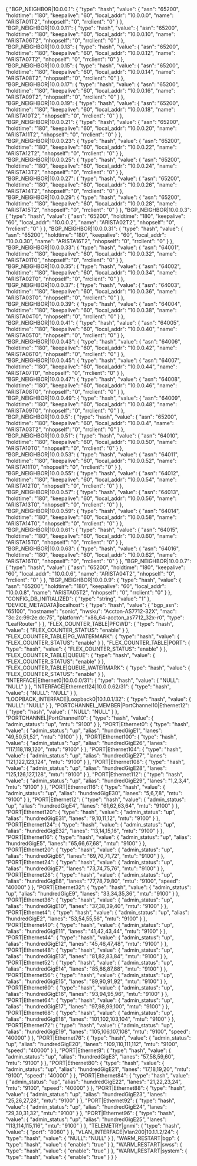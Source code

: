 {
    "BGP_NEIGHBOR|10.0.0.1": {
        "type": "hash",
        "value": {
            "asn": "65200",
            "holdtime": "180",
            "keepalive": "60",
            "local_addr": "10.0.0.0",
            "name": "ARISTA01T2",
            "nhopself": "0",
            "rrclient": "0"
        }
    },
    "BGP_NEIGHBOR|10.0.0.11": {
        "type": "hash",
        "value": {
            "asn": "65200",
            "holdtime": "180",
            "keepalive": "60",
            "local_addr": "10.0.0.10",
            "name": "ARISTA06T2",
            "nhopself": "0",
            "rrclient": "0"
        }
    },
    "BGP_NEIGHBOR|10.0.0.13": {
        "type": "hash",
        "value": {
            "asn": "65200",
            "holdtime": "180",
            "keepalive": "60",
            "local_addr": "10.0.0.12",
            "name": "ARISTA07T2",
            "nhopself": "0",
            "rrclient": "0"
        }
    },
    "BGP_NEIGHBOR|10.0.0.15": {
        "type": "hash",
        "value": {
            "asn": "65200",
            "holdtime": "180",
            "keepalive": "60",
            "local_addr": "10.0.0.14",
            "name": "ARISTA08T2",
            "nhopself": "0",
            "rrclient": "0"
        }
    },
    "BGP_NEIGHBOR|10.0.0.17": {
        "type": "hash",
        "value": {
            "asn": "65200",
            "holdtime": "180",
            "keepalive": "60",
            "local_addr": "10.0.0.16",
            "name": "ARISTA09T2",
            "nhopself": "0",
            "rrclient": "0"
        }
    },
    "BGP_NEIGHBOR|10.0.0.19": {
        "type": "hash",
        "value": {
            "asn": "65200",
            "holdtime": "180",
            "keepalive": "60",
            "local_addr": "10.0.0.18",
            "name": "ARISTA10T2",
            "nhopself": "0",
            "rrclient": "0"
        }
    },
    "BGP_NEIGHBOR|10.0.0.21": {
        "type": "hash",
        "value": {
            "asn": "65200",
            "holdtime": "180",
            "keepalive": "60",
            "local_addr": "10.0.0.20",
            "name": "ARISTA11T2",
            "nhopself": "0",
            "rrclient": "0"
        }
    },
    "BGP_NEIGHBOR|10.0.0.23": {
        "type": "hash",
        "value": {
            "asn": "65200",
            "holdtime": "180",
            "keepalive": "60",
            "local_addr": "10.0.0.22",
            "name": "ARISTA12T2",
            "nhopself": "0",
            "rrclient": "0"
        }
    },
    "BGP_NEIGHBOR|10.0.0.25": {
        "type": "hash",
        "value": {
            "asn": "65200",
            "holdtime": "180",
            "keepalive": "60",
            "local_addr": "10.0.0.24",
            "name": "ARISTA13T2",
            "nhopself": "0",
            "rrclient": "0"
        }
    },
    "BGP_NEIGHBOR|10.0.0.27": {
        "type": "hash",
        "value": {
            "asn": "65200",
            "holdtime": "180",
            "keepalive": "60",
            "local_addr": "10.0.0.26",
            "name": "ARISTA14T2",
            "nhopself": "0",
            "rrclient": "0"
        }
    },
    "BGP_NEIGHBOR|10.0.0.29": {
        "type": "hash",
        "value": {
            "asn": "65200",
            "holdtime": "180",
            "keepalive": "60",
            "local_addr": "10.0.0.28",
            "name": "ARISTA15T2",
            "nhopself": "0",
            "rrclient": "0"
        }
    },
    "BGP_NEIGHBOR|10.0.0.3": {
        "type": "hash",
        "value": {
            "asn": "65200",
            "holdtime": "180",
            "keepalive": "60",
            "local_addr": "10.0.0.2",
            "name": "ARISTA02T2",
            "nhopself": "0",
            "rrclient": "0"
        }
    },
    "BGP_NEIGHBOR|10.0.0.31": {
        "type": "hash",
        "value": {
            "asn": "65200",
            "holdtime": "180",
            "keepalive": "60",
            "local_addr": "10.0.0.30",
            "name": "ARISTA16T2",
            "nhopself": "0",
            "rrclient": "0"
        }
    },
    "BGP_NEIGHBOR|10.0.0.33": {
        "type": "hash",
        "value": {
            "asn": "64001",
            "holdtime": "180",
            "keepalive": "60",
            "local_addr": "10.0.0.32",
            "name": "ARISTA01T0",
            "nhopself": "0",
            "rrclient": "0"
        }
    },
    "BGP_NEIGHBOR|10.0.0.35": {
        "type": "hash",
        "value": {
            "asn": "64002",
            "holdtime": "180",
            "keepalive": "60",
            "local_addr": "10.0.0.34",
            "name": "ARISTA02T0",
            "nhopself": "0",
            "rrclient": "0"
        }
    },
    "BGP_NEIGHBOR|10.0.0.37": {
        "type": "hash",
        "value": {
            "asn": "64003",
            "holdtime": "180",
            "keepalive": "60",
            "local_addr": "10.0.0.36",
            "name": "ARISTA03T0",
            "nhopself": "0",
            "rrclient": "0"
        }
    },
    "BGP_NEIGHBOR|10.0.0.39": {
        "type": "hash",
        "value": {
            "asn": "64004",
            "holdtime": "180",
            "keepalive": "60",
            "local_addr": "10.0.0.38",
            "name": "ARISTA04T0",
            "nhopself": "0",
            "rrclient": "0"
        }
    },
    "BGP_NEIGHBOR|10.0.0.41": {
        "type": "hash",
        "value": {
            "asn": "64005",
            "holdtime": "180",
            "keepalive": "60",
            "local_addr": "10.0.0.40",
            "name": "ARISTA05T0",
            "nhopself": "0",
            "rrclient": "0"
        }
    },
    "BGP_NEIGHBOR|10.0.0.43": {
        "type": "hash",
        "value": {
            "asn": "64006",
            "holdtime": "180",
            "keepalive": "60",
            "local_addr": "10.0.0.42",
            "name": "ARISTA06T0",
            "nhopself": "0",
            "rrclient": "0"
        }
    },
    "BGP_NEIGHBOR|10.0.0.45": {
        "type": "hash",
        "value": {
            "asn": "64007",
            "holdtime": "180",
            "keepalive": "60",
            "local_addr": "10.0.0.44",
            "name": "ARISTA07T0",
            "nhopself": "0",
            "rrclient": "0"
        }
    },
    "BGP_NEIGHBOR|10.0.0.47": {
        "type": "hash",
        "value": {
            "asn": "64008",
            "holdtime": "180",
            "keepalive": "60",
            "local_addr": "10.0.0.46",
            "name": "ARISTA08T0",
            "nhopself": "0",
            "rrclient": "0"
        }
    },
    "BGP_NEIGHBOR|10.0.0.49": {
        "type": "hash",
        "value": {
            "asn": "64009",
            "holdtime": "180",
            "keepalive": "60",
            "local_addr": "10.0.0.48",
            "name": "ARISTA09T0",
            "nhopself": "0",
            "rrclient": "0"
        }
    },
    "BGP_NEIGHBOR|10.0.0.5": {
        "type": "hash",
        "value": {
            "asn": "65200",
            "holdtime": "180",
            "keepalive": "60",
            "local_addr": "10.0.0.4",
            "name": "ARISTA03T2",
            "nhopself": "0",
            "rrclient": "0"
        }
    },
    "BGP_NEIGHBOR|10.0.0.51": {
        "type": "hash",
        "value": {
            "asn": "64010",
            "holdtime": "180",
            "keepalive": "60",
            "local_addr": "10.0.0.50",
            "name": "ARISTA10T0",
            "nhopself": "0",
            "rrclient": "0"
        }
    },
    "BGP_NEIGHBOR|10.0.0.53": {
        "type": "hash",
        "value": {
            "asn": "64011",
            "holdtime": "180",
            "keepalive": "60",
            "local_addr": "10.0.0.52",
            "name": "ARISTA11T0",
            "nhopself": "0",
            "rrclient": "0"
        }
    },
    "BGP_NEIGHBOR|10.0.0.55": {
        "type": "hash",
        "value": {
            "asn": "64012",
            "holdtime": "180",
            "keepalive": "60",
            "local_addr": "10.0.0.54",
            "name": "ARISTA12T0",
            "nhopself": "0",
            "rrclient": "0"
        }
    },
    "BGP_NEIGHBOR|10.0.0.57": {
        "type": "hash",
        "value": {
            "asn": "64013",
            "holdtime": "180",
            "keepalive": "60",
            "local_addr": "10.0.0.56",
            "name": "ARISTA13T0",
            "nhopself": "0",
            "rrclient": "0"
        }
    },
    "BGP_NEIGHBOR|10.0.0.59": {
        "type": "hash",
        "value": {
            "asn": "64014",
            "holdtime": "180",
            "keepalive": "60",
            "local_addr": "10.0.0.58",
            "name": "ARISTA14T0",
            "nhopself": "0",
            "rrclient": "0"
        }
    },
    "BGP_NEIGHBOR|10.0.0.61": {
        "type": "hash",
        "value": {
            "asn": "64015",
            "holdtime": "180",
            "keepalive": "60",
            "local_addr": "10.0.0.60",
            "name": "ARISTA15T0",
            "nhopself": "0",
            "rrclient": "0"
        }
    },
    "BGP_NEIGHBOR|10.0.0.63": {
        "type": "hash",
        "value": {
            "asn": "64016",
            "holdtime": "180",
            "keepalive": "60",
            "local_addr": "10.0.0.62",
            "name": "ARISTA16T0",
            "nhopself": "0",
            "rrclient": "0"
        }
    },
    "BGP_NEIGHBOR|10.0.0.7": {
        "type": "hash",
        "value": {
            "asn": "65200",
            "holdtime": "180",
            "keepalive": "60",
            "local_addr": "10.0.0.6",
            "name": "ARISTA04T2",
            "nhopself": "0",
            "rrclient": "0"
        }
    },
    "BGP_NEIGHBOR|10.0.0.9": {
        "type": "hash",
        "value": {
            "asn": "65200",
            "holdtime": "180",
            "keepalive": "60",
            "local_addr": "10.0.0.8",
            "name": "ARISTA05T2",
            "nhopself": "0",
            "rrclient": "0"
        }
    },
    "CONFIG_DB_INITIALIZED": {
        "type": "string",
        "value": "1"
    },
    "DEVICE_METADATA|localhost": {
        "type": "hash",
        "value": {
            "bgp_asn": "65100",
            "hostname": "sonic",
            "hwsku": "Accton-AS7712-32X",
            "mac": "3c:2c:99:2e:dc:75",
            "platform": "x86_64-accton_as7712_32x-r0",
            "type": "LeafRouter"
        }
    },
    "FLEX_COUNTER_TABLE|PFCWD": {
        "type": "hash",
        "value": {
            "FLEX_COUNTER_STATUS": "enable"
        }
    },
    "FLEX_COUNTER_TABLE|PG_WATERMARK": {
        "type": "hash",
        "value": {
            "FLEX_COUNTER_STATUS": "enable"
        }
    },
    "FLEX_COUNTER_TABLE|PORT": {
        "type": "hash",
        "value": {
            "FLEX_COUNTER_STATUS": "enable"
        }
    },
    "FLEX_COUNTER_TABLE|QUEUE": {
        "type": "hash",
        "value": {
            "FLEX_COUNTER_STATUS": "enable"
        }
    },
    "FLEX_COUNTER_TABLE|QUEUE_WATERMARK": {
        "type": "hash",
        "value": {
            "FLEX_COUNTER_STATUS": "enable"
        }
    },
    "INTERFACE|Ethernet0|10.0.0.0/31": {
        "type": "hash",
        "value": {
            "NULL": "NULL"
        }
    },
    "INTERFACE|Ethernet124|10.0.0.62/31": {
        "type": "hash",
        "value": {
            "NULL": "NULL"
        }
    },
    "LOOPBACK_INTERFACE|Loopback0|10.1.0.1/32": {
        "type": "hash",
        "value": {
            "NULL": "NULL"
        }
    },
    "PORTCHANNEL_MEMBER|PortChannel10|Ethernet12": {
        "type": "hash",
        "value": {
            "NULL": "NULL"
        }
    },
    "PORTCHANNEL|PortChannel10": {
        "type": "hash",
        "value": {
            "admin_status": "up",
            "mtu": "9100"
        }
    },
    "PORT|Ethernet0": {
        "type": "hash",
        "value": {
            "admin_status": "up",
            "alias": "hundredGigE1",
            "lanes": "49,50,51,52",
            "mtu": "9100"
        }
    },
    "PORT|Ethernet100": {
        "type": "hash",
        "value": {
            "admin_status": "up",
            "alias": "hundredGigE26",
            "lanes": "117,118,119,120",
            "mtu": "9100"
        }
    },
    "PORT|Ethernet104": {
        "type": "hash",
        "value": {
            "admin_status": "up",
            "alias": "hundredGigE27",
            "lanes": "121,122,123,124",
            "mtu": "9100"
        }
    },
    "PORT|Ethernet108": {
        "type": "hash",
        "value": {
            "admin_status": "up",
            "alias": "hundredGigE28",
            "lanes": "125,126,127,128",
            "mtu": "9100"
        }
    },
    "PORT|Ethernet112": {
        "type": "hash",
        "value": {
            "admin_status": "up",
            "alias": "hundredGigE29",
            "lanes": "1,2,3,4",
            "mtu": "9100"
        }
    },
    "PORT|Ethernet116": {
        "type": "hash",
        "value": {
            "admin_status": "up",
            "alias": "hundredGigE30",
            "lanes": "5,6,7,8",
            "mtu": "9100"
        }
    },
    "PORT|Ethernet12": {
        "type": "hash",
        "value": {
            "admin_status": "up",
            "alias": "hundredGigE4",
            "lanes": "61,62,63,64",
            "mtu": "9100"
        }
    },
    "PORT|Ethernet120": {
        "type": "hash",
        "value": {
            "admin_status": "up",
            "alias": "hundredGigE31",
            "lanes": "9,10,11,12",
            "mtu": "9100"
        }
    },
    "PORT|Ethernet124": {
        "type": "hash",
        "value": {
            "admin_status": "up",
            "alias": "hundredGigE32",
            "lanes": "13,14,15,16",
            "mtu": "9100"
        }
    },
    "PORT|Ethernet16": {
        "type": "hash",
        "value": {
            "admin_status": "up",
            "alias": "hundredGigE5",
            "lanes": "65,66,67,68",
            "mtu": "9100"
        }
    },
    "PORT|Ethernet20": {
        "type": "hash",
        "value": {
            "admin_status": "up",
            "alias": "hundredGigE6",
            "lanes": "69,70,71,72",
            "mtu": "9100"
        }
    },
    "PORT|Ethernet24": {
        "type": "hash",
        "value": {
            "admin_status": "up",
            "alias": "hundredGigE7",
            "lanes": "73,74,75,76",
            "mtu": "9100"
        }
    },
    "PORT|Ethernet28": {
        "type": "hash",
        "value": {
            "admin_status": "up",
            "alias": "hundredGigE8",
            "lanes": "77,78,79,80",
            "mtu": "9100",
            "speed": "40000"
        }
    },
    "PORT|Ethernet32": {
        "type": "hash",
        "value": {
            "admin_status": "up",
            "alias": "hundredGigE9",
            "lanes": "33,34,35,36",
            "mtu": "9100"
        }
    },
    "PORT|Ethernet36": {
        "type": "hash",
        "value": {
            "admin_status": "up",
            "alias": "hundredGigE10",
            "lanes": "37,38,39,40",
            "mtu": "9100"
        }
    },
    "PORT|Ethernet4": {
        "type": "hash",
        "value": {
            "admin_status": "up",
            "alias": "hundredGigE2",
            "lanes": "53,54,55,56",
            "mtu": "9100"
        }
    },
    "PORT|Ethernet40": {
        "type": "hash",
        "value": {
            "admin_status": "up",
            "alias": "hundredGigE11",
            "lanes": "41,42,43,44",
            "mtu": "9100"
        }
    },
    "PORT|Ethernet44": {
        "type": "hash",
        "value": {
            "admin_status": "up",
            "alias": "hundredGigE12",
            "lanes": "45,46,47,48",
            "mtu": "9100"
        }
    },
    "PORT|Ethernet48": {
        "type": "hash",
        "value": {
            "admin_status": "up",
            "alias": "hundredGigE13",
            "lanes": "81,82,83,84",
            "mtu": "9100"
        }
    },
    "PORT|Ethernet52": {
        "type": "hash",
        "value": {
            "admin_status": "up",
            "alias": "hundredGigE14",
            "lanes": "85,86,87,88",
            "mtu": "9100"
        }
    },
    "PORT|Ethernet56": {
        "type": "hash",
        "value": {
            "admin_status": "up",
            "alias": "hundredGigE15",
            "lanes": "89,90,91,92",
            "mtu": "9100"
        }
    },
    "PORT|Ethernet60": {
        "type": "hash",
        "value": {
            "admin_status": "up",
            "alias": "hundredGigE16",
            "lanes": "93,94,95,96",
            "mtu": "9100"
        }
    },
    "PORT|Ethernet64": {
        "type": "hash",
        "value": {
            "admin_status": "up",
            "alias": "hundredGigE17",
            "lanes": "97,98,99,100",
            "mtu": "9100"
        }
    },
    "PORT|Ethernet68": {
        "type": "hash",
        "value": {
            "admin_status": "up",
            "alias": "hundredGigE18",
            "lanes": "101,102,103,104",
            "mtu": "9100"
        }
    },
    "PORT|Ethernet72": {
        "type": "hash",
        "value": {
            "admin_status": "up",
            "alias": "hundredGigE19",
            "lanes": "105,106,107,108",
            "mtu": "9100",
            "speed": "40000"
        }
    },
    "PORT|Ethernet76": {
        "type": "hash",
        "value": {
            "admin_status": "up",
            "alias": "hundredGigE20",
            "lanes": "109,110,111,112",
            "mtu": "9100",
            "speed": "40000"
        }
    },
    "PORT|Ethernet8": {
        "type": "hash",
        "value": {
            "admin_status": "up",
            "alias": "hundredGigE3",
            "lanes": "57,58,59,60",
            "mtu": "9100"
        }
    },
    "PORT|Ethernet80": {
        "type": "hash",
        "value": {
            "admin_status": "up",
            "alias": "hundredGigE21",
            "lanes": "17,18,19,20",
            "mtu": "9100",
            "speed": "40000"
        }
    },
    "PORT|Ethernet84": {
        "type": "hash",
        "value": {
            "admin_status": "up",
            "alias": "hundredGigE22",
            "lanes": "21,22,23,24",
            "mtu": "9100",
            "speed": "40000"
        }
    },
    "PORT|Ethernet88": {
        "type": "hash",
        "value": {
            "admin_status": "up",
            "alias": "hundredGigE23",
            "lanes": "25,26,27,28",
            "mtu": "9100"
        }
    },
    "PORT|Ethernet92": {
        "type": "hash",
        "value": {
            "admin_status": "up",
            "alias": "hundredGigE24",
            "lanes": "29,30,31,32",
            "mtu": "9100"
        }
    },
    "PORT|Ethernet96": {
        "type": "hash",
        "value": {
            "admin_status": "up",
            "alias": "hundredGigE25",
            "lanes": "113,114,115,116",
            "mtu": "9100"
        }
    },
    "TELEMETRY|gnmi": {
        "type": "hash",
        "value": {
            "port": "8080"
        }
    },
    "VLAN_INTERFACE|Vlan200|10.1.1.2/24": {
        "type": "hash",
        "value": {
            "NULL": "NULL"
        }
    },
    "WARM_RESTART|bgp": {
        "type": "hash",
        "value": {
            "enable": "true"
        }
    },
    "WARM_RESTART|swss": {
        "type": "hash",
        "value": {
            "enable": "true"
        }
    },
    "WARM_RESTART|system": {
        "type": "hash",
        "value": {
            "enable": "true"
        }
    }
}
